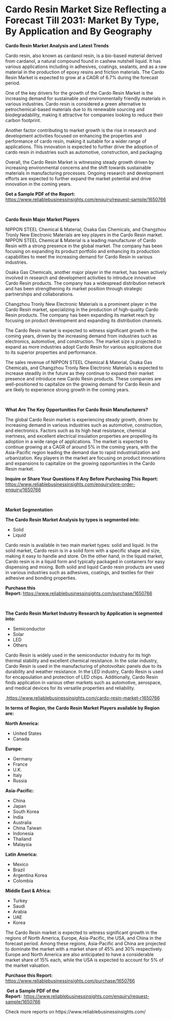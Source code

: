 <p><h1>Cardo Resin Market Size Reflecting a Forecast Till 2031: Market By Type, By Application and By Geography</h1></p><p><strong>Cardo Resin Market Analysis and Latest Trends</strong></p>
<p><p>Cardo resin, also known as cardanol resin, is a bio-based material derived from cardanol, a natural compound found in cashew nutshell liquid. It has various applications including in adhesives, coatings, sealants, and as a raw material in the production of epoxy resins and friction materials. The Cardo Resin Market is expected to grow at a CAGR of 6.7% during the forecast period.</p><p>One of the key drivers for the growth of the Cardo Resin Market is the increasing demand for sustainable and environmentally friendly materials in various industries. Cardo resin is considered a green alternative to petrochemical-based materials due to its renewable sourcing and biodegradability, making it attractive for companies looking to reduce their carbon footprint.</p><p>Another factor contributing to market growth is the rise in research and development activities focused on enhancing the properties and performance of cardo resin, making it suitable for a wider range of applications. This innovation is expected to further drive the adoption of cardo resin in industries such as automotive, construction, and packaging.</p><p>Overall, the Cardo Resin Market is witnessing steady growth driven by increasing environmental concerns and the shift towards sustainable materials in manufacturing processes. Ongoing research and development efforts are expected to further expand the market potential and drive innovation in the coming years.</p></p>
<p><strong>Get a Sample PDF of the Report:&nbsp;</strong> <a href="https://www.reliablebusinessinsights.com/enquiry/request-sample/1650766">https://www.reliablebusinessinsights.com/enquiry/request-sample/1650766</a></p>
<p>&nbsp;</p>
<p><strong>Cardo Resin Major Market Players</strong></p>
<p><p>NIPPON STEEL Chemical & Material, Osaka Gas Chemicals, and Changzhou Tronly New Electronic Materials are key players in the Cardo Resin market. NIPPON STEEL Chemical & Material is a leading manufacturer of Cardo Resin with a strong presence in the global market. The company has been focusing on expanding its product portfolio and enhancing its production capabilities to meet the increasing demand for Cardo Resin in various industries.</p><p>Osaka Gas Chemicals, another major player in the market, has been actively involved in research and development activities to introduce innovative Cardo Resin products. The company has a widespread distribution network and has been strengthening its market position through strategic partnerships and collaborations.</p><p>Changzhou Tronly New Electronic Materials is a prominent player in the Cardo Resin market, specializing in the production of high-quality Cardo Resin products. The company has been expanding its market reach by focusing on product development and expanding its distribution channels.</p><p>The Cardo Resin market is expected to witness significant growth in the coming years, driven by the increasing demand from industries such as electronics, automotive, and construction. The market size is projected to expand as more industries adopt Cardo Resin for various applications due to its superior properties and performance.</p><p>The sales revenue of NIPPON STEEL Chemical & Material, Osaka Gas Chemicals, and Changzhou Tronly New Electronic Materials is expected to increase steadily in the future as they continue to expand their market presence and introduce new Cardo Resin products. These companies are well-positioned to capitalize on the growing demand for Cardo Resin and are likely to experience strong growth in the coming years.</p></p>
<p>&nbsp;</p>
<p><strong>What Are The Key Opportunities For Cardo Resin Manufacturers?</strong></p>
<p><p>The global Cardo Resin market is experiencing steady growth, driven by increasing demand in various industries such as automotive, construction, and electronics. Factors such as its high heat resistance, chemical inertness, and excellent electrical insulation properties are propelling its adoption in a wide range of applications. The market is expected to continue growing at a CAGR of around 5% in the coming years, with the Asia-Pacific region leading the demand due to rapid industrialization and urbanization. Key players in the market are focusing on product innovations and expansions to capitalize on the growing opportunities in the Cardo Resin market.</p></p>
<p><strong>Inquire or Share Your Questions If Any Before Purchasing This Report:</strong> <a href="https://www.reliablebusinessinsights.com/enquiry/pre-order-enquiry/1650766">https://www.reliablebusinessinsights.com/enquiry/pre-order-enquiry/1650766</a></p>
<p>&nbsp;</p>
<p><strong>Market Segmentation</strong></p>
<p><strong>The Cardo Resin Market Analysis by types is segmented into:</strong></p>
<p><ul><li>Solid</li><li>Liquid</li></ul></p>
<p><p>Cardo resin is available in two main market types: solid and liquid. In the solid market, Cardo resin is in a solid form with a specific shape and size, making it easy to handle and store. On the other hand, in the liquid market, Cardo resin is in a liquid form and typically packaged in containers for easy dispensing and mixing. Both solid and liquid Cardo resin products are used in various industries such as adhesives, coatings, and textiles for their adhesive and bonding properties.</p></p>
<p><strong>Purchase this Report:&nbsp;</strong><a href="https://www.reliablebusinessinsights.com/purchase/1650766">https://www.reliablebusinessinsights.com/purchase/1650766</a></p>
<p>&nbsp;</p>
<p><strong>The Cardo Resin Market Industry Research by Application is segmented into:</strong></p>
<p><ul><li>Semiconductor</li><li>Solar</li><li>LED</li><li>Others</li></ul></p>
<p><p>Cardo Resin is widely used in the semiconductor industry for its high thermal stability and excellent chemical resistance. In the solar industry, Cardo Resin is used in the manufacturing of photovoltaic panels due to its durability and weather resistance. In the LED industry, Cardo Resin is used for encapsulation and protection of LED chips. Additionally, Cardo Resin finds application in various other markets such as automotive, aerospace, and medical devices for its versatile properties and reliability.</p></p>
<p><a href="https://www.reliablebusinessinsights.com/cardo-resin-market-r1650766">&nbsp;https://www.reliablebusinessinsights.com/cardo-resin-market-r1650766</a></p>
<p><strong>In terms of Region, the Cardo Resin Market Players available by Region are:</strong></p>
<p>
    <p> <strong> North America: </strong>
        <ul>
            <li>United States</li>
            <li>Canada</li>
        </ul>
        </p> 
    <p> <strong> Europe: </strong>
        <ul>
            <li>Germany</li>
            <li>France</li>
            <li>U.K.</li>
            <li>Italy</li>
            <li>Russia</li>
        </ul>
        </p> 
    <p> <strong> Asia-Pacific: </strong>
        <ul>
            <li>China</li>
            <li>Japan</li>
            <li>South Korea</li>
            <li>India</li>
            <li>Australia</li>
            <li>China Taiwan</li>
            <li>Indonesia</li>
            <li>Thailand</li>
            <li>Malaysia</li>
        </ul>
        </p> 
    <p> <strong> Latin America: </strong>
        <ul>
            <li>Mexico</li>
            <li>Brazil</li>
            <li>Argentina Korea</li>
            <li>Colombia</li>
        </ul>
        </p> 
    <p> <strong> Middle East & Africa: </strong>
        <ul>
            <li>Turkey</li>
            <li>Saudi</li>
            <li>Arabia</li>
            <li>UAE</li>
            <li>Korea</li>
        </ul>
    </p>
    </p>
<p><p>The Cardo Resin market is expected to witness significant growth in the regions of North America, Europe, Asia-Pacific, the USA, and China in the forecast period. Among these regions, Asia-Pacific and China are projected to dominate the market with a market share of 45% and 30% respectively. Europe and North America are also anticipated to have a considerable market share of 15% each, while the USA is expected to account for 5% of the market valuation.</p></p>
<p><strong>Purchase this Report: </strong><a href="https://www.reliablebusinessinsights.com/purchase/1650766">https://www.reliablebusinessinsights.com/purchase/1650766</a></p>
<p>&nbsp;<strong>Get a Sample PDF of the Report:&nbsp;&nbsp;</strong><a href="https://www.reliablebusinessinsights.com/enquiry/request-sample/1650766">https://www.reliablebusinessinsights.com/enquiry/request-sample/1650766</a></p>
<p><strong></strong></p>
<p>Check more reports on https://www.reliablebusinessinsights.com/</p>
